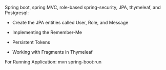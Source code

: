 Spring boot, spring MVC, role-based spring-security, JPA, thymeleaf, and Postgresql:

- Create the JPA entities called User, Role, and Message

- Implementing the Remember-Me

- Persistent Tokens

- Working with Fragments in Thymeleaf

For Running Application:
mvn spring-boot:run
